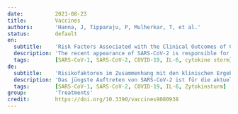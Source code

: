 ```yaml
---
date:          2021-08-23
title:         Vaccines
authors:       'Hanna, J, Tipparaju, P, Mulherkar, T, et al.'
status:        default
en:
  subtitle:    'Risk Factors Associated with the Clinical Outcomes of COVID-19 and Its Variants in the Context of Cytokine Storm and Therapeutics/Vaccine Development Challenges'
  description: 'The recent appearance of SARS-CoV-2 is responsible for the ongoing coronavirus disease 2019 (COVID-19) pandemic and has brought to light the importance of understanding this highly pathogenic agent to prevent future pandemics. This virus is from the same single-stranded positive-sense RNA family, Coronaviridae, as two other epidemic-causing viruses, SARS-CoV-1 and MERS-CoV. During this pandemic, one crucial focus highlighted by WHO has been to understand the risk factors that may contribute to disease severity and predict COVID-19 outcomes. In doing so, it is imperative to understand the virology of SARS-CoV-2 and the immunological response eliciting the clinical manifestation and progression of COVID-19. In this review, we provide clinical data-based analyses of how multiple risk factors (such as sex, race, HLA genotypes, blood groups, vitamin D deficiency, obesity, smoking, and asthma) contribute to the inflammatory overactivation and cytokine storm (frequently seen in COVID-19 patients) with a focus on the IL-6 pathway. We also draw comparisons to the virulence and pathophysiology of SARS and MERS to establish parallels in immune response and discuss the potential for therapeutic approaches that may limit disease progression in patients with higher risk profiles than others. Moreover, we cover the latest information on approved or upcoming COVID-19 vaccines. This paper also provides perspective on emerging variants and associated opportunistic infections such as black molds and fungus that have added to mortality in some parts of the world, such as India. This compilation of existing COVID-19 studies and data will provide an excellent referencing tool for the research, clinical, and public health communities.'
  tags:        [SARS-CoV-1, SARS-CoV-2, COVID-19, IL-6, cytokine storm]
de:
  subtitle:    'Risikofaktoren im Zusammenhang mit den klinischen Ergebnissen von COVID-19 und seinen Varianten im Kontext von Zytokinstürmen und Herausforderungen bei der Entwicklung von Therapien/Impfstoffen'
  description: 'Das jüngste Auftreten von SARS-CoV-2 ist für die aktuelle Coronavirus-Pandemie 2019 (COVID-19) verantwortlich und hat deutlich gemacht, wie wichtig es ist, diesen hochpathogenen Erreger zu verstehen, um zukünftige Pandemien zu verhindern. Dieses Virus gehört zur gleichen Familie der einzelsträngigen Positiv-RNA, den Coronaviridae, wie zwei andere epidemieverursachende Viren, SARS-CoV-1 und MERS-CoV. Während dieser Pandemie hat sich die WHO vor allem darauf konzentriert, die Risikofaktoren zu verstehen, die zum Schweregrad der Erkrankung beitragen und den Verlauf von COVID-19 vorhersagen können. Dazu ist es unerlässlich, die Virologie von SARS-CoV-2 und die immunologische Reaktion zu verstehen, die die klinische Manifestation und das Fortschreiten von COVID-19 auslöst. In dieser Übersichtsarbeit wird anhand klinischer Daten analysiert, wie mehrere Risikofaktoren (wie Geschlecht, Rasse, HLA-Genotypen, Blutgruppen, Vitamin-D-Mangel, Übergewicht, Rauchen und Asthma) zur entzündlichen Überaktivierung und zum Zytokinsturm (der bei COVID-19-Patienten häufig auftritt) beitragen, wobei der Schwerpunkt auf dem IL-6-Signalweg liegt. Wir ziehen auch Vergleiche zur Virulenz und Pathophysiologie von SARS und MERS, um Parallelen in der Immunreaktion festzustellen, und erörtern das Potenzial für therapeutische Ansätze, die das Fortschreiten der Krankheit bei Patienten mit einem höheren Risikoprofil als bei anderen begrenzen könnten. Darüber hinaus werden die neuesten Informationen über zugelassene oder geplante COVID-19-Impfstoffe vorgestellt. Dieses Papier bietet auch einen Überblick über neu auftretende Varianten und damit verbundene opportunistische Infektionen wie Schwarzschimmel und Pilze, die in einigen Teilen der Welt, z. B. in Indien, die Sterblichkeit erhöht haben. Diese Zusammenstellung bestehender COVID-19-Studien und -Daten ist ein hervorragendes Nachschlagewerk für Forschung, Klinik und öffentliches Gesundheitswesen.' 
  tags:        [SARS-CoV-1, SARS-CoV-2, COVID-19, IL-6, Zytokinsturm]
group:         'Treatments'
credit:        https://doi.org/10.3390/vaccines9080938
---
```

